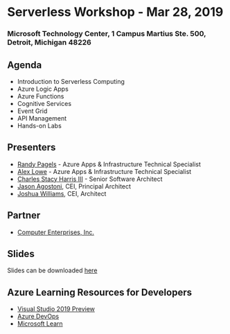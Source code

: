# Serverless Workshop - Mar 28, 2019
### Microsoft Technology Center, 1 Campus Martius Ste. 500, Detroit, Michigan 48226

## Agenda

- Introduction to Serverless Computing
- Azure Logic Apps
- Azure Functions
- Cognitive Services
- Event Grid
- API Management
- Hands-on Labs

## Presenters

- [Randy Pagels](https://www.linkedin.com/in/randy-pagels/) - Azure Apps & Infrastructure Technical Specialist
- [Alex Lowe](https://www.linkedin.com/in/alexclowe/) - Azure Apps & Infrastructure Technical Specialist
- [Charles Stacy Harris III](https://www.linkedin.com/in/charlesstacyharrisiii/) - Senior Software Architect
- [Jason Agostoni](https://www.linkedin.com/in/jagostoni/), CEI, Principal Architect
- [Joshua Williams](https://www.linkedin.com/in/joshua-williams-b1562330/), CEI, Architect

## Partner

- [Computer Enterprises, Inc.](https://www.ceiamerica.com/)

## Slides

Slides can be downloaded [here](https://github.com/MTCDetroit/Academy-Events/tree/master/Track%20-%20App%20Dev/2019.3.28%20-%20Serverless%20Workshop)

## Azure Learning Resources for Developers

- [Visual Studio 2019 Preview](http://aka.ms/vs-preview)
- [Azure DevOps](https://azure.microsoft.com/en-us/services/devops/?nav=min)
- [Microsoft Learn](https://docs.microsoft.com/en-us/learn/)
